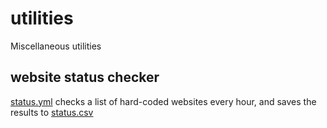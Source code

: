 # utilities
Miscellaneous utilities

## website status checker
[status.yml](./.github/workflows/status.yml) checks a list of hard-coded websites every hour, and saves the results to [status.csv](status.csv)
